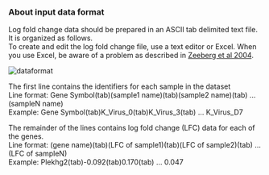 ### About input data format

Log fold change data should be prepared in an ASCII tab delimited text file. It is organized as follows.  
To create and edit the log fold change file, use a text editor or Excel. When you use Excel, be aware of a problem as described in [Zeeberg et al 2004](http://www.ncbi.nlm.nih.gov/pubmed/15214961).

![dataformat](/images/dataformat.png)

The first line contains the identifiers for each sample in the dataset  
Line format: Gene Symbol(tab)(sample1 name)(tab)(sample2 name)(tab) … (sampleN name)  
Example:     Gene Symbol(tab)K_Virus_0(tab)K_Virus_3(tab) … K_Virus_D7

The remainder of the lines contains log fold change (LFC) data for each of the genes.  
Line format: (gene name)(tab)(LFC of sample1)(tab)(LFC of sample2)(tab) … (LFC of sampleN)  
Example:     Plekhg2(tab)-0.092(tab)0.170(tab) … 0.047
